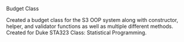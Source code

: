 Budget Class

Created a budget class for the S3 OOP system along with constructor, helper, and validator functions as well as multiple different methods. Created for Duke STA323 Class: Statistical Programming.



